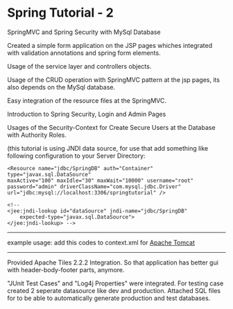 # Spring Tutorial - 2

SpringMVC and Spring Security with MySql Database

Created a simple form application on the JSP pages whiches integrated with validation annotations and spring form elements.

Usage of the service layer and controllers objects.

Usage of the CRUD operation with SpringMVC pattern at the jsp pages, its also depends on the MySql database.

Easy integration of the resource files at the SpringMVC.

Introduction to Spring Security, Login and Admin Pages

Usages of the Security-Context for Create Secure Users at the Database with Authority Roles.

(this tutorial is using JNDI data source, for use that add something like following configuration to your Server Directory:

  
	<Resource name="jdbc/SpringDB" auth="Container" type="javax.sql.DataSource"
	maxActive="100" maxIdle="30" maxWait="10000" username="root"
	password="admin" driverClassName="com.mysql.jdbc.Driver"
	url="jdbc:mysql://localhost:3306/springtutorial" />
	
	<!--
	<jee:jndi-lookup id="dataSource" jndi-name="jdbc/SpringDB"
		expected-type="javax.sql.DataSource">
	</jee:jndi-lookup> -->
-------------------------------------------------------------------------------------------------------------
example usage: add this codes to context.xml for <a target="_blank" href="https://tomcat.apache.org/tomcat-5.5-doc/jndi-resources-howto.html#UserDatabase_Resources"> Apache Tomcat</a>

-------------------------------------------------------------------------------------------------------------
	
Provided Apache Tiles 2.2.2 Integration. So that application has better gui with header-body-footer parts, anymore.

"JUnit Test Cases" and "Log4j Properties" were integrated. For testing case created 2 seperate datasource like dev and production. Attached SQL files for to be able to automatically generate production and test databases.


